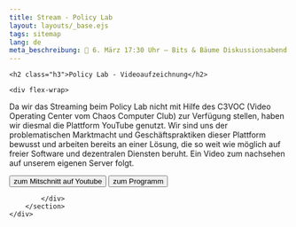 ```yaml
---
title: Stream - Policy Lab
layout: layouts/_base.ejs
tags: sitemap
lang: de
meta_beschreibung: 📅 6. März 17:30 Uhr – Bits & Bäume Diskussionsabend zu resilienten digitalen Infrastrukturen. 
---
```



<section class="max-w-6xl">

	<h2 class="h3">Policy Lab - Videoaufzeichnung</h2>

	<div flex-wrap>

Da wir das Streaming beim Policy Lab nicht mit Hilfe des C3VOC (Video Operating Center vom Chaos Computer Club) zur Verfügung stellen, haben wir diesmal die Plattform YouTube genutzt. Wir sind uns der problematischen Marktmacht und Geschäftspraktiken dieser Plattform bewusst und arbeiten bereits an einer Lösung, die so weit wie möglich auf freier Software und dezentralen Diensten beruht. Ein Video zum nachsehen auf unserem eigenen Server folgt.

<a href="https://www.youtube.com/watch?v=msIv-C_3b-s"><button class="btn-dark">zum Mitschnitt auf Youtube</button></a>
<a href="/posts/policy-lab-2025-digitale-souveraenitaet-fuer-eine-wehrhafte-demokratie/"><button class="btn-dark">zum Programm</button></a>


			</div>
		</section>
	</div>
